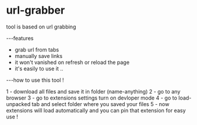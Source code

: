 # url-grabber
tool is based on url grabbing 



---features

- grab url from tabs
- manually save links  
- it won't vanished on refresh or reload the page 
- it's easily to use it ..



---how to use this tool !

1 - download all files and save it in folder (name-anything)
2 - go to any browser 
3 - go to extensions settings turn on devloper mode 
4 - go to load-unpacked tab and select folder where you saved your files 
5 - now extensions will load automatically and you can pin that extension for easy use !

